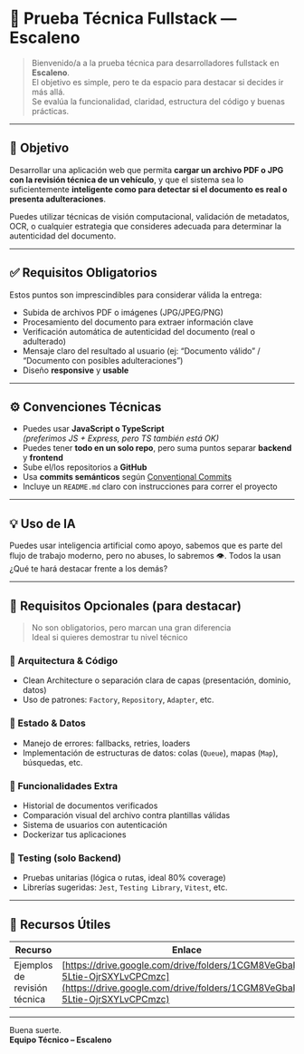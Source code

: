 # 🧪 Prueba Técnica Fullstack — Escaleno

> Bienvenido/a a la prueba técnica para desarrolladores fullstack en **Escaleno**.  
> El objetivo es simple, pero te da espacio para destacar si decides ir más allá.  
> Se evalúa la funcionalidad, claridad, estructura del código y buenas prácticas.

---

## 🎯 Objetivo

Desarrollar una aplicación web que permita **cargar un archivo PDF o JPG con la revisión técnica de un vehículo**, y que el sistema sea lo suficientemente **inteligente como para detectar si el documento es real o presenta adulteraciones**.

Puedes utilizar técnicas de visión computacional, validación de metadatos, OCR, o cualquier estrategia que consideres adecuada para determinar la autenticidad del documento.

---

## ✅ Requisitos Obligatorios

Estos puntos son imprescindibles para considerar válida la entrega:

- Subida de archivos PDF o imágenes (JPG/JPEG/PNG)
- Procesamiento del documento para extraer información clave
- Verificación automática de autenticidad del documento (real o adulterado)
- Mensaje claro del resultado al usuario (ej: “Documento válido” / “Documento con posibles adulteraciones”)
- Diseño **responsive** y **usable**

---

## ⚙️ Convenciones Técnicas

- Puedes usar **JavaScript o TypeScript**  
  *(preferimos JS + Express, pero TS también está OK)*
- Puedes tener **todo en un solo repo**, pero suma puntos separar **backend** y **frontend**
- Sube el/los repositorios a **GitHub**
- Usa **commits semánticos** según [Conventional Commits](https://www.conventionalcommits.org/en/v1.0.0/)
- Incluye un `README.md` claro con instrucciones para correr el proyecto

---

## 💡 Uso de IA

Puedes usar inteligencia artificial como apoyo, sabemos que es parte del flujo de trabajo moderno, pero no abuses, lo sabremos 👁️. Todos la usan ¿Qué te hará destacar frente a los demás?

---

## 🌟 Requisitos Opcionales (para destacar)

> No son obligatorios, pero marcan una gran diferencia  
> Ideal si quieres demostrar tu nivel técnico

### 📐 Arquitectura & Código

- Clean Architecture o separación clara de capas (presentación, dominio, datos)
- Uso de patrones: `Factory`, `Repository`, `Adapter`, etc.

### 🧠 Estado & Datos

- Manejo de errores: fallbacks, retries, loaders
- Implementación de estructuras de datos: colas (`Queue`), mapas (`Map`), búsquedas, etc.

### 🧩 Funcionalidades Extra

- Historial de documentos verificados
- Comparación visual del archivo contra plantillas válidas
- Sistema de usuarios con autenticación
- Dockerizar tus aplicaciones

### 🧪 Testing (solo Backend)

- Pruebas unitarias (lógica o rutas, ideal 80% coverage)
- Librerías sugeridas: `Jest`, `Testing Library`, `Vitest`, etc.



---

## 🧰 Recursos Útiles

| Recurso               | Enlace                                     |
|-----------------------|---------------------------------------------|
| Ejemplos de revisión técnica      | [https://drive.google.com/drive/folders/1CGM8VeGbaPw-5Ltie-OjrSXYLvCPCmzc](https://drive.google.com/drive/folders/1CGM8VeGbaPw-5Ltie-OjrSXYLvCPCmzc) |

---

Buena suerte.  
**Equipo Técnico – Escaleno**
